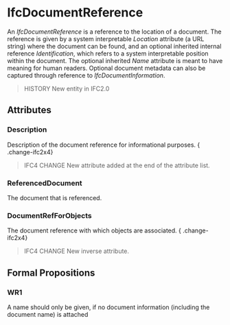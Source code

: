 # IfcDocumentReference

An _IfcDocumentReference_ is a reference to the location of a document. The reference is given by a system interpretable _Location_ attribute (a URL string) where the document can be found, and an optional inherited internal reference _Identification_, which refers to a system interpretable position within the document. The optional inherited _Name_ attribute is meant to have meaning for human readers. Optional document metadata can also be captured through reference to _IfcDocumentInformation_.

> HISTORY  New entity in IFC2.0

## Attributes

### Description
Description of the document reference for informational purposes.
{ .change-ifc2x4}
> IFC4 CHANGE  New attribute added at the end of the attribute list.

### ReferencedDocument
The document that is referenced.

### DocumentRefForObjects
The document reference with which objects are associated.
{ .change-ifc2x4}
> IFC4 CHANGE  New inverse attribute.

## Formal Propositions

### WR1
A name should only be given, if no document information (including the document name) is attached
